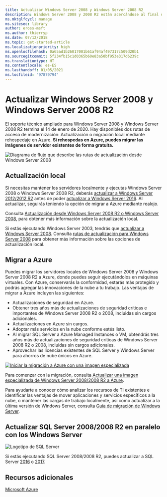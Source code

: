 ```yaml
---
title: Actualizar Windows Server 2008 y Windows Server 2008 R2
description: Windows Server 2008 y 2008 R2 están acercándose al final de servicio. Aprende a actualizar localmente o realojar en Azure.
ms.mktglfcycl: manage
ms.sitesec: library
author: eross-msft
ms.author: thierryp
ms.date: 07/12/2018
ms.topic: get-started-article
ms.localizationpriority: high
ms.openlocfilehash: 0a65ad1b26017001b61af94af497317c509d20b1
ms.sourcegitcommit: 5f234fb15c1d0365b60e83a50bf953e317d6239c
ms.translationtype: HT
ms.contentlocale: es-ES
ms.lasthandoff: 01/05/2021
ms.locfileid: "97879794"
---
```

# <a name="upgrade-windows-server-2008-and-windows-server-2008-r2"></a>Actualizar Windows Server 2008 y Windows Server 2008 R2

El soporte técnico ampliado para Windows Server 2008 y Windows Server 2008 R2 termina el 14 de enero de 2020. Hay disponibles dos rutas de acceso de modernización: Actualización o migración local mediante rehospedaje en Azure. **Si rehospedas en Azure, puedes migrar las imágenes de servidor existentes de forma gratuita.**

![Diagrama de flujo que describe las rutas de actualización desde Windows Server 2008](media/WS08_upgrade_paths.png)


## <a name="on-premises-upgrade"></a>Actualización local
Si necesitas mantener los servidores localmente y ejecutas Windows Server 2008 o Windows Server 2008 R2, deberás [actualizar a Windows Server 2012/2012 R2](installation-and-upgrade.md#upgrading-to-windows-server-2012-r2) antes de poder [actualizar a Windows Server 2016](installation-and-upgrade.md#upgrading-to-windows-server-2016). Al actualizar, seguirás teniendo la opción de migrar a Azure mediante realojo.

Consulta [Actualización desde Windows Server 2008 R2 o Windows Server 2008](installation-and-upgrade.md#upgrading-from-windows-server-2008-r2-or-windows-server-2008), para obtener más información sobre la actualización local.

Si estás ejecutando Windows Server 2003, tendrás que [actualizar a Windows Server 2008](/previous-versions/windows/it-pro/windows-server-2008-r2-and-2008/ff972408(v%3dws.10)). Consulta [rutas de actualización para Windows Server 2008](/previous-versions/windows/it-pro/windows-server-2008-r2-and-2008/dd979563(v=ws.10)) para obtener más información sobre las opciones de actualización local.


## <a name="migrate-to-azure"></a>Migrar a Azure
Puedes migrar los servidores locales de Windows Server 2008 y Windows Server 2008 R2 a Azure, donde puedes seguir ejecutándolos en máquinas virtuales. Con Azure, conservarás la conformidad, estarás más protegido y podrás agregar las innovaciones de la nube a tu trabajo. Las ventajas de migrar a Azure incluyen las siguientes:

- Actualizaciones de seguridad en Azure.
- Obtener tres años más de actualizaciones de seguridad críticas e importantes de Windows Server 2008 R2 o 2008, incluidas sin cargos adicionales.
- Actualizaciones en Azure sin cargos.
- Adoptar más servicios en la nube conforme estés listo.
- Al migrar SQL Server a Azure Managed Instances o VM, obtendrás tres años más de actualizaciones de seguridad críticas de Windows Server 2008 R2 o 2008, incluidas sin cargos adicionales.
- Aprovechar las licencias existentes de SQL Server y Windows Server para ahorros de nube únicos en Azure.

[![Iniciar la migración a Azure con una imagen especializada](./media/WS08-image-banner-small.png)](uploading-specialized-WS08-image-to-azure.md)

Para comenzar con la migración, consulta [Actualizar una imagen especializada de Windows Server 2008/2008 R2 a Azure](uploading-specialized-WS08-image-to-azure.md).

Para ayudarte a conocer cómo analizar los recursos de TI existentes e identificar las ventajas de mover aplicaciones y servicios específicos a la nube, o mantener las cargas de trabajo localmente, así como actualizar a la última versión de Windows Server, consulta [Guía de migración de Windows Server](https://go.microsoft.com/fwlink/?linkid=872689).

## <a name="upgrade-sql-server-20082008-r2-in-parallel-with-your-windows-servers"></a>Actualizar SQL Server 2008/2008 R2 en paralelo con los Windows Server

![Logotipo de SQL Server](media/sqlr2.jpg)

Si estás ejecutando SQL Server 2008/2008 R2, puedes actualizar a SQL Server [2016](/sql/sql-server/sql-server-technical-documentation?view=sql-server-2016&preserve-view=true) o [2017](/sql/sql-server/sql-server-technical-documentation?view=sql-server-2017&preserve-view=true).


## <a name="additional-resources"></a>Recursos adicionales
[Microsoft Azure](/azure/#pivot=products)
